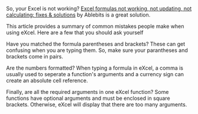 So, your Excel is not working? [Excel formulas not working, not updating, not calculating: fixes & solutions](https://www.ablebits.com/office-addins-blog/excel-formulas-not-working/) by Ablebits is a great solution.

This article provides a summary of common mistakes people make when using eXcel. Here are a few that you should ask yourself

Have you matched the formula parentheses and brackets? These can get confusing when you are typing them. So, make sure your parantheses and brackets come in pairs.

Are the numbers formatted? When typing a formula in eXcel, a comma is usually used to seperate a function's arguments and a currency sign can create an absolute cell reference.

Finally, are all the required arguments in one eXcel function? Some functions have optional arguments and must be enclosed in square brackets. Otherwise, eXcel will display that there are too many arguments.


